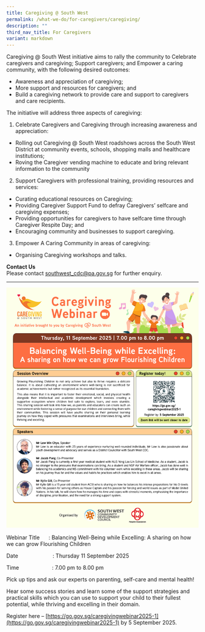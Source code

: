 ```yaml
---
title: Caregiving @ South West
permalink: /what-we-do/for-caregivers/caregiving/
description: ""
third_nav_title: For Caregivers
variant: markdown
---
```

Caregiving @ South West initiative aims to rally the community to Celebrate caregivers and caregiving; Support caregivers; and Empower a caring community, with the following desired outcomes:

*   Awareness and appreciation of caregiving;
*   More support and resources for caregivers; and
*   Build a caregiving network to provide care and support to caregivers and care recipients.

The initiative will address three aspects of caregiving:

1.  Celebrate Caregivers and Caregiving through increasing awareness and appreciation:  
*  Rolling out Caregiving @ South West roadshows across the South West District at community events, schools, shopping malls and healthcare institutions;
* Roving the Caregiver vending machine to educate and bring relevant information to the community 

2.  Support Caregivers with professional training, providing resources and services:
*   Curating educational resources on Caregiving;
*   Providing Caregiver Support Fund to defray Caregivers’ selfcare and caregiving expenses;
*   Providing opportunities for caregivers to have selfcare time through Caregiver Respite Day; and
*   Encouraging community and businesses to support caregiving.


3. Empower A Caring Community in areas of caregiving:

*   Organising Caregiving workshops and talks.

**Contact Us**  
Please contact  [southwest_cdc@pa.gov.sg](mailto:southwest_cdc@pa.gov.sg) for further enquiry.

-------------------------------------------------------------

![](/images/What%20We%20Do/For%20Caregivers/FA_SWCDC_EDM_1_Draft_4_digitised.jpg)

Webinar Title      : Balancing Well-Being while Excelling: A sharing on how we can grow Flourishing Children

Date                       : Thursday 11 September 2025

Time                      : 7.00 pm to 8.00 pm

Pick up tips and ask our experts on parenting, self-care and mental health!

Hear some success stories and learn some of the support strategies and practical skills which you can use to support your child to their fullest potential, while thriving and excelling in their domain.

Register here – [https://go.gov.sg/caregivingwebinar2025-1](https://go.gov.sg/caregivingwebinar2025-1) by 5 September 2025.


